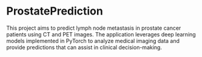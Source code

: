 # ProstatePrediction
This project aims to predict lymph node metastasis in prostate cancer patients using CT and PET images. The application leverages deep learning models implemented in PyTorch to analyze medical imaging data and provide predictions that can assist in clinical decision-making.
